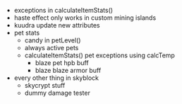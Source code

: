 - exceptions in calculateItemStats()
- haste effect only works in custom mining islands
- kuudra update new attributes
- pet stats
    - candy in petLevel()
    - always active pets
    - calculateItemStats() pet exceptions using calcTemp
        - blaze pet hpb buff
        - blaze blaze armor buff
- every other thing in skyblock
    - skycrypt stuff
    - dummy damage tester